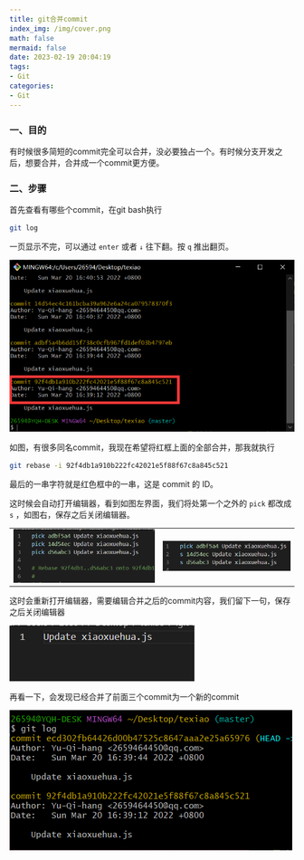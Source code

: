```yaml
---
title: git合并commit
index_img: /img/cover.png
math: false
mermaid: false
date: 2023-02-19 20:04:19
tags:
- Git
categories:
- Git
---
```


### 一、目的

有时候很多简短的commit完全可以合并，没必要独占一个。有时候分支开发之后，想要合并，合并成一个commit更方便。

### 二、步骤

首先查看有哪些个commit，在git bash执行

```bash
git log
```

一页显示不完，可以通过 `enter` 或者 `↓` 往下翻。按 `q` 推出翻页。

![commits](git合并commit/image-20230219201124411.png)

如图，有很多同名commit，我现在希望将红框上面的全部合并，那我就执行

```bash
git rebase -i 92f4db1a910b222fc42021e5f88f67c8a845c521
```

最后的一串字符就是红色框中的一串，这是 commit 的 ID。

这时候会自动打开编辑器，看到如图左界面，我们将处第一个之外的 `pick` 都改成 `s` ，如图右，保存之后关闭编辑器。

|                                                  |                                                  |
| ------------------------------------------------ | ------------------------------------------------ |
| ![左](git合并commit/image-20230219201410592.png) | ![右](git合并commit/image-20230219201504829.png) |

这时会重新打开编辑器，需要编辑合并之后的commit内容，我们留下一句，保存之后关闭编辑器

![message](git合并commit/image-20230219201859098.png)

再看一下，会发现已经合并了前面三个commit为一个新的commit

![result](git合并commit/image-20230219202040526.png)
